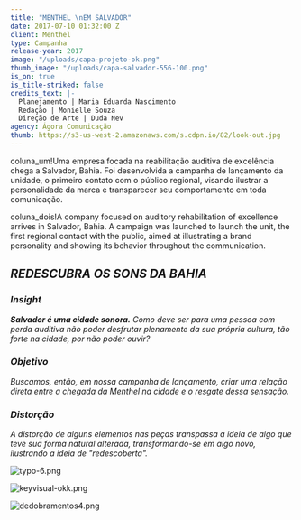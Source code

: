 ```yaml
---
title: "MENTHEL \nEM SALVADOR"
date: 2017-07-10 01:32:00 Z
client: Menthel
type: Campanha
release-year: 2017
image: "/uploads/capa-projeto-ok.png"
thumb_image: "/uploads/capa-salvador-556-100.png"
is_on: true
is_title-striked: false
credits_text: |-
  Planejamento | Maria Eduarda Nascimento
  Redação | Monielle Souza
  Direção de Arte | Duda Nev
agency: Ágora Comunicação
thumb: https://s3-us-west-2.amazonaws.com/s.cdpn.io/82/look-out.jpg
---
```


coluna_um!Uma empresa focada na reabilitação auditiva de excelência chega a Salvador, Bahia. Foi desenvolvida a campanha de lançamento da unidade, o primeiro contato com o público regional, visando ilustrar a personalidade da marca e transparecer seu comportamento em toda comunicação.

coluna_dois!A company focused on auditory rehabilitation of excellence arrives in Salvador, Bahia. A campaign was launched to launch the unit, the first regional contact with the public, aimed at illustrating a brand personality and showing its behavior throughout the communication.

## *REDESCUBRA OS SONS DA BAHIA*

<div class="row margin-mobile">
<div class="col-sm-6" markdown="1">

### ***Insight***

***Salvador é uma cidade sonora.** Como deve ser para uma pessoa com perda auditiva não poder desfrutar plenamente da sua própria cultura, tão forte na cidade, por não poder ouvir?*

</div>

<div class="col-sm-6" markdown="1">

### ***Objetivo***

*Buscamos, então, em nossa campanha de lançamento, criar uma relação direta entre a chegada da Menthel na cidade e o resgate dessa sensação.*

</div>

<div class="col-sm-6" markdown="1">

### ***Distorção***

*A distorção de alguns elementos nas peças transpassa a ideia de algo que teve sua forma natural alterada, transformando-se em algo novo, ilustrando a ideia de "redescoberta".* 

</div>

<div class="col-sm-6" markdown="1">

![typo-6.png](/uploads/typo-6.png)</div>

</div>
</div>

![keyvisual-okk.png](/uploads/keyvisual-okk.png)

![dedobramentos4.png](/uploads/dedobramentos4.png)